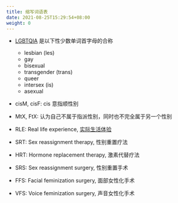 ```yaml
---
title: 缩写词语表
date: 2021-08-25T15:29:54+08:00
weight: 0
---
```


- [LGBTQIA](https://en.wikipedia.org/wiki/LGBT) 是以下性少数单词首字母的合称
  - lesbian (les)
  - gay
  - bisexual
  - transgender (trans)
  - queer
  - intersex (is)
  - asexual

- cisM, cisF: cis 意指顺性别

- MtX, FtX: 认为自己不属于指派性别，同时也不完全属于另一个性别

- RLE: Real life experience, [实际生活体验](https://zh.wikipedia.org/zh-cn/实际生活体验)

- SRT: Sex reassignment therapy, 性别重置疗法

- HRT: Hormone replacement therapy, 激素代替疗法

- SRS: Sex reassignment surgery, 性别重置手术

- FFS: Facial feminization surgery, 面部女性化手术

- VFS: Voice feminization surgery, 声音女性化手术
